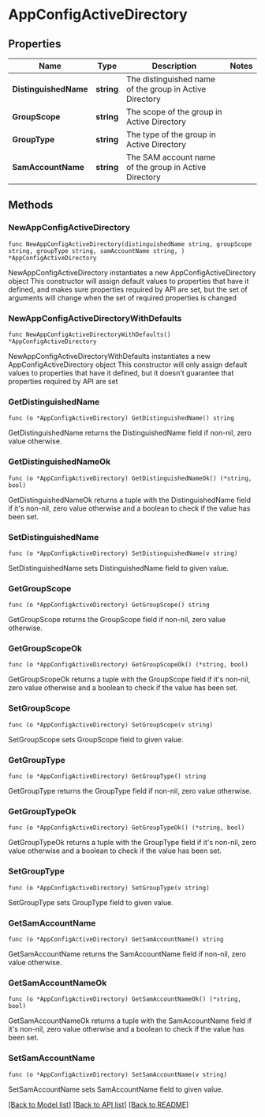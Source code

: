 # AppConfigActiveDirectory

## Properties

Name | Type | Description | Notes
------------ | ------------- | ------------- | -------------
**DistinguishedName** | **string** | The distinguished name of the group in Active Directory | 
**GroupScope** | **string** | The scope of the group in Active Directory | 
**GroupType** | **string** | The type of the group in Active Directory | 
**SamAccountName** | **string** | The SAM account name of the group in Active Directory | 

## Methods

### NewAppConfigActiveDirectory

`func NewAppConfigActiveDirectory(distinguishedName string, groupScope string, groupType string, samAccountName string, ) *AppConfigActiveDirectory`

NewAppConfigActiveDirectory instantiates a new AppConfigActiveDirectory object
This constructor will assign default values to properties that have it defined,
and makes sure properties required by API are set, but the set of arguments
will change when the set of required properties is changed

### NewAppConfigActiveDirectoryWithDefaults

`func NewAppConfigActiveDirectoryWithDefaults() *AppConfigActiveDirectory`

NewAppConfigActiveDirectoryWithDefaults instantiates a new AppConfigActiveDirectory object
This constructor will only assign default values to properties that have it defined,
but it doesn't guarantee that properties required by API are set

### GetDistinguishedName

`func (o *AppConfigActiveDirectory) GetDistinguishedName() string`

GetDistinguishedName returns the DistinguishedName field if non-nil, zero value otherwise.

### GetDistinguishedNameOk

`func (o *AppConfigActiveDirectory) GetDistinguishedNameOk() (*string, bool)`

GetDistinguishedNameOk returns a tuple with the DistinguishedName field if it's non-nil, zero value otherwise
and a boolean to check if the value has been set.

### SetDistinguishedName

`func (o *AppConfigActiveDirectory) SetDistinguishedName(v string)`

SetDistinguishedName sets DistinguishedName field to given value.


### GetGroupScope

`func (o *AppConfigActiveDirectory) GetGroupScope() string`

GetGroupScope returns the GroupScope field if non-nil, zero value otherwise.

### GetGroupScopeOk

`func (o *AppConfigActiveDirectory) GetGroupScopeOk() (*string, bool)`

GetGroupScopeOk returns a tuple with the GroupScope field if it's non-nil, zero value otherwise
and a boolean to check if the value has been set.

### SetGroupScope

`func (o *AppConfigActiveDirectory) SetGroupScope(v string)`

SetGroupScope sets GroupScope field to given value.


### GetGroupType

`func (o *AppConfigActiveDirectory) GetGroupType() string`

GetGroupType returns the GroupType field if non-nil, zero value otherwise.

### GetGroupTypeOk

`func (o *AppConfigActiveDirectory) GetGroupTypeOk() (*string, bool)`

GetGroupTypeOk returns a tuple with the GroupType field if it's non-nil, zero value otherwise
and a boolean to check if the value has been set.

### SetGroupType

`func (o *AppConfigActiveDirectory) SetGroupType(v string)`

SetGroupType sets GroupType field to given value.


### GetSamAccountName

`func (o *AppConfigActiveDirectory) GetSamAccountName() string`

GetSamAccountName returns the SamAccountName field if non-nil, zero value otherwise.

### GetSamAccountNameOk

`func (o *AppConfigActiveDirectory) GetSamAccountNameOk() (*string, bool)`

GetSamAccountNameOk returns a tuple with the SamAccountName field if it's non-nil, zero value otherwise
and a boolean to check if the value has been set.

### SetSamAccountName

`func (o *AppConfigActiveDirectory) SetSamAccountName(v string)`

SetSamAccountName sets SamAccountName field to given value.



[[Back to Model list]](../README.md#documentation-for-models) [[Back to API list]](../README.md#documentation-for-api-endpoints) [[Back to README]](../README.md)


